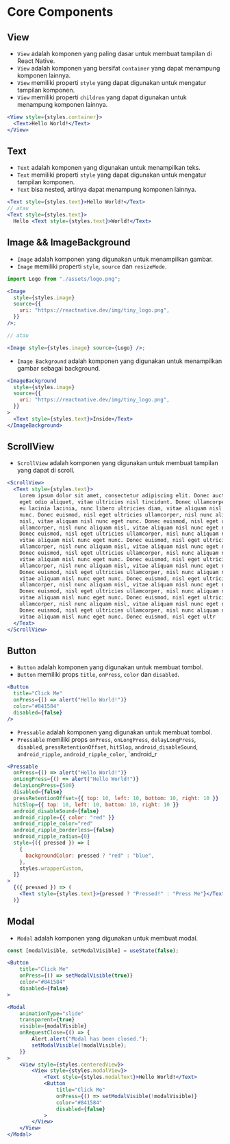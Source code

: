 # Core Components

## View

- `View` adalah komponen yang paling dasar untuk membuat tampilan di React Native.
- `View` adalah komponen yang bersifat `container` yang dapat menampung komponen lainnya.
- `View` memiliki properti `style` yang dapat digunakan untuk mengatur tampilan komponen.
- `View` memiliki properti `children` yang dapat digunakan untuk menampung komponen lainnya.

```jsx
<View style={styles.container}>
  <Text>Hello World!</Text>
</View>
```

## Text

- `Text` adalah komponen yang digunakan untuk menampilkan teks.
- `Text` memiliki properti `style` yang dapat digunakan untuk mengatur tampilan komponen.
- `Text` bisa nested, artinya dapat menampung komponen lainnya.

```jsx
<Text style={styles.text}>Hello World!</Text>
// atau
<Text style={styles.text}>
  Hello <Text style={styles.text}>World!</Text>
```

## Image && ImageBackground

- `Image` adalah komponen yang digunakan untuk menampilkan gambar.
- `Image` memiliki properti `style`, `source` dan `resizeMode`.

```jsx
import Logo from "./assets/logo.png";

<Image
  style={styles.image}
  source={{
    uri: "https://reactnative.dev/img/tiny_logo.png",
  }}
/>;

// atau

<Image style={styles.image} source={Logo} />;
```

- `Image Background` adalah komponen yang digunakan untuk menampilkan gambar sebagai background.

```jsx
<ImageBackground
  style={styles.image}
  source={{
    uri: "https://reactnative.dev/img/tiny_logo.png",
  }}
>
  <Text style={styles.text}>Inside</Text>
</ImageBackground>
```

## ScrollView

- `ScrollView` adalah komponen yang digunakan untuk membuat tampilan yang dapat di scroll.

```jsx
<ScrollView>
  <Text style={styles.text}>
    Lorem ipsum dolor sit amet, consectetur adipiscing elit. Donec auctor libero
    eget odio aliquet, vitae ultricies nisl tincidunt. Donec ullamcorper, nisl
    eu lacinia lacinia, nunc libero ultricies diam, vitae aliquam nisl nunc eget
    nunc. Donec euismod, nisl eget ultricies ullamcorper, nisl nunc aliquam
    nisl, vitae aliquam nisl nunc eget nunc. Donec euismod, nisl eget ultricies
    ullamcorper, nisl nunc aliquam nisl, vitae aliquam nisl nunc eget nunc.
    Donec euismod, nisl eget ultricies ullamcorper, nisl nunc aliquam nisl,
    vitae aliquam nisl nunc eget nunc. Donec euismod, nisl eget ultricies
    ullamcorper, nisl nunc aliquam nisl, vitae aliquam nisl nunc eget nunc.
    Donec euismod, nisl eget ultricies ullamcorper, nisl nunc aliquam nisl,
    vitae aliquam nisl nunc eget nunc. Donec euismod, nisl eget ultricies
    ullamcorper, nisl nunc aliquam nisl, vitae aliquam nisl nunc eget nunc.
    Donec euismod, nisl eget ultricies ullamcorper, nisl nunc aliquam nisl,
    vitae aliquam nisl nunc eget nunc. Donec euismod, nisl eget ultricies
    ullamcorper, nisl nunc aliquam nisl, vitae aliquam nisl nunc eget nunc.
    Donec euismod, nisl eget ultricies ullamcorper, nisl nunc aliquam nisl,
    vitae aliquam nisl nunc eget nunc. Donec euismod, nisl eget ultricies
    ullamcorper, nisl nunc aliquam nisl, vitae aliquam nisl nunc eget nunc.
    Donec euismod, nisl eget ultricies ullamcorper, nisl nunc aliquam nisl,
    vitae aliquam nisl nunc eget nunc. Donec euismod, nisl eget ultr
  </Text>
</ScrollView>
```

## Button

- `Button` adalah komponen yang digunakan untuk membuat tombol.
- `Button` memiliki props `title`, `onPress`, `color` dan `disabled`.

```jsx
<Button
  title="Click Me"
  onPress={() => alert("Hello World!")}
  color="#841584"
  disabled={false}
/>
```

- `Pressable` adalah komponen yang digunakan untuk membuat tombol.
- `Pressable` memiliki props `onPress`, `onLongPress`, `delayLongPress`, `disabled`, `pressRetentionOffset`, `hitSlop`, `android_disableSound`, `android_ripple`, `android_ripple_color`, `android_r

```jsx
<Pressable
  onPress={() => alert("Hello World!")}
  onLongPress={() => alert("Hello World!")}
  delayLongPress={500}
  disabled={false}
  pressRetentionOffset={{ top: 10, left: 10, bottom: 10, right: 10 }}
  hitSlop={{ top: 10, left: 10, bottom: 10, right: 10 }}
  android_disableSound={false}
  android_ripple={{ color: "red" }}
  android_ripple_color="red"
  android_ripple_borderless={false}
  android_ripple_radius={0}
  style={({ pressed }) => [
    {
      backgroundColor: pressed ? "red" : "blue",
    },
    styles.wrapperCustom,
  ]}
>
  {({ pressed }) => (
    <Text style={styles.text}>{pressed ? "Pressed!" : "Press Me"}</Text>
  )}
```

## Modal

- `Modal` adalah komponen yang digunakan untuk membuat modal.

```jsx
const [modalVisible, setModalVisible] = useState(false);

<Button
    title="Click Me"
    onPress={() => setModalVisible(true)}
    color="#841584"
    disabled={false}
>

<Modal
    animationType="slide"
    transparent={true}
    visible={modalVisible}
    onRequestClose={() => {
        Alert.alert("Modal has been closed.");
        setModalVisible(!modalVisible);
    }}
>
    <View style={styles.centeredView}>
        <View style={styles.modalView}>
            <Text style={styles.modalText}>Hello World!</Text>
            <Button
                title="Click Me"
                onPress={() => setModalVisible(!modalVisible)}
                color="#841584"
                disabled={false}
            >
        </View>
    </View>
</Modal>
```
